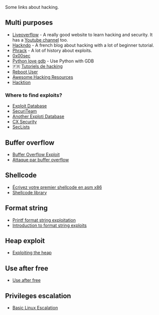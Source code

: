 Some links about hacking.

## Multi purposes

- [Liveoverflow](http://liveoverflow.com/index.html) - A really good website to learn hacking and security. It has a
  [Youtube channel](https://www.youtube.com/channel/UClcE-kVhqyiHCcjYwcpfj9w) too.
- [Hackndo](http://beta.hackndo.com/) - A french blog about hacking with a lot of beginner tutorial.
- [Phrack](http://phrack.org/) - A lot of history about exploits.
- [0x00sec](https://0x00sec.org/)
- [Python love gdb](https://repo.zenk-security.com/Reversing%20.%20cracking/Hi%20GDB,%20this%20is%20python.pdf) - Use
  Python with GDB
- 🇫🇷 [Tutoriels de hacking](http://shoxx-website.com/category/hacking/exploit)
- [Reboot User](https://www.rebootuser.com/)
- [Awesome Hacking Resources](https://github.com/vitalysim/Awesome-Hacking-Resources)
- [Hacktion](http://www.hacktion.be/fr/)

### Where to find exploits?

- [Exploit Database](https://www.exploit-db.com/)
- [SecuriTeam](http://www.securiteam.com/)
- [Another Exploti Database](https://www.rapid7.com/db/modules/)
- [CX Security](https://cxsecurity.com/)
- [SecLists](http://seclists.org/fulldisclosure/)

## Buffer overflow

- [Buffer Overflow Exploit](https://dhavalkapil.com/blogs/Buffer-Overflow-Exploit/)
- [Attaque par buffer overflow](http://www.student.montefiore.ulg.ac.be/~blaugraud/node2.html)

## Shellcode

- [Écrivez votre premier shellcode en asm
  x86](https://zestedesavoir.com/articles/158/ecrivez-votre-premier-shellcode-en-asm-x86/)
- [Shellcode library](http://shell-storm.org/shellcode/)

## Format string

- [Printf format string exploitation](https://systemoverlord.com/2014/02/12/printf-format-string-exploitation/)
- [Introduction to format string
  exploits](http://codearcana.com/posts/2013/05/02/introduction-to-format-string-exploits.html)

## Heap exploit

- [Exploiting the heap](https://www.win.tue.nl/~aeb/linux/hh/hh-11.html)

## Use after free

- [Use after free](https://sploitfun.wordpress.com/2015/06/16/use-after-free/)

## Privileges escalation

- [Basic Linux Escalation](http://blog.g0tmi1k.com/2011/08/basic-linux-privilege-escalation/)

